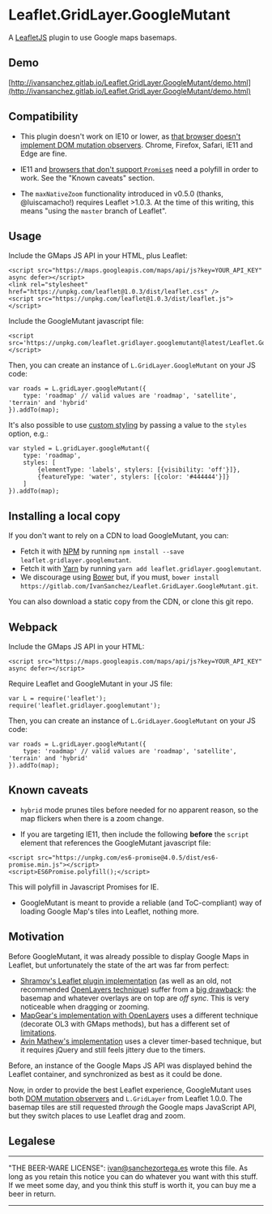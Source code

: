 # Leaflet.GridLayer.GoogleMutant

A [LeafletJS](http://www.leafletjs.com) plugin to use Google maps basemaps.

## Demo

[http://ivansanchez.gitlab.io/Leaflet.GridLayer.GoogleMutant/demo.html](http://ivansanchez.gitlab.io/Leaflet.GridLayer.GoogleMutant/demo.html)

## Compatibility

* This plugin doesn't work on IE10 or lower, as [that browser doesn't implement DOM mutation observers](http://caniuse.com/#search=mutation). Chrome, Firefox, Safari, IE11 and Edge are fine.

* IE11 and [browsers that don't support `Promise`s](http://caniuse.com/#search=promise) need a polyfill in order to work. See the "Known caveats" section.

* The `maxNativeZoom` functionality introduced in v0.5.0 (thanks, @luiscamacho!) requires Leaflet >1.0.3. At the time of this writing, this means "using the `master` branch of Leaflet".

## Usage

Include the GMaps JS API in your HTML, plus Leaflet:

```
<script src="https://maps.googleapis.com/maps/api/js?key=YOUR_API_KEY" async defer></script>
<link rel="stylesheet" href="https://unpkg.com/leaflet@1.0.3/dist/leaflet.css" />
<script src="https://unpkg.com/leaflet@1.0.3/dist/leaflet.js"></script>
```

Include the GoogleMutant javascript file:

```
<script src='https://unpkg.com/leaflet.gridlayer.googlemutant@latest/Leaflet.GoogleMutant.js'></script>
```

Then, you can create an instance of `L.GridLayer.GoogleMutant` on your JS code:

```
var roads = L.gridLayer.googleMutant({
	type: 'roadmap'	// valid values are 'roadmap', 'satellite', 'terrain' and 'hybrid'
}).addTo(map);
```

It's also possible to use [custom styling](https://developers.google.com/maps/documentation/javascript/styling)
by passing a value to the `styles` option, e.g.:

```
var styled = L.gridLayer.googleMutant({
	type: 'roadmap',
	styles: [
		{elementType: 'labels', stylers: [{visibility: 'off'}]},
		{featureType: 'water', stylers: [{color: '#444444'}]}
	]
}).addTo(map);
```

## Installing a local copy

If you don't want to rely on a CDN to load GoogleMutant, you can:

* Fetch it with [NPM](https://www.npmjs.com/) by running `npm install --save leaflet.gridlayer.googlemutant`.
* Fetch it with [Yarn](https://yarnpkg.com/) by running `yarn add leaflet.gridlayer.googlemutant`.
* We discourage using [Bower](https://bower.io/) but, if you must, `bower install https://gitlab.com/IvanSanchez/Leaflet.GridLayer.GoogleMutant.git`.

You can also download a static copy from the CDN, or clone this git repo.

## Webpack

Include the GMaps JS API in your HTML:

```
<script src="https://maps.googleapis.com/maps/api/js?key=YOUR_API_KEY" async defer></script>
```

Require Leaflet and GoogleMutant in your JS file:

```
var L = require('leaflet');
require('leaflet.gridlayer.googlemutant');
```

Then, you can create an instance of `L.GridLayer.GoogleMutant` on your JS code:

```
var roads = L.gridLayer.googleMutant({
	type: 'roadmap'	// valid values are 'roadmap', 'satellite', 'terrain' and 'hybrid'
}).addTo(map);
```

## Known caveats

* `hybrid` mode prunes tiles before needed for no apparent reason, so the map flickers when there is a zoom change.

* If you are targeting IE11, then include the following **before** the `script` element that references
the GoogleMutant javascript file:

```
<script src="https://unpkg.com/es6-promise@4.0.5/dist/es6-promise.min.js"></script>
<script>ES6Promise.polyfill();</script>
```

This will polyfill in Javascript Promises for IE.

* GoogleMutant is meant to provide a reliable (and ToC-compliant) way of loading Google Map's tiles into Leaflet, nothing more.

## Motivation

Before GoogleMutant, it was already possible to display Google Maps in Leaflet, but unfortunately the state of the art was far from perfect:

* [Shramov's Leaflet plugin implementation](https://github.com/shramov/leaflet-plugins) (as well as an old, not recommended [OpenLayers technique](http://openlayers.org/en/v3.0.0/examples/google-map.html)) suffer from a [big drawback](https://github.com/shramov/leaflet-plugins/issues/111): the basemap and whatever overlays are on top are *off sync*. This is very noticeable when dragging or zooming.
* [MapGear's implementation with OpenLayers](https://github.com/mapgears/ol3-google-maps) uses a different technique (decorate OL3 with GMaps methods), but has a different set of [limitations](https://github.com/mapgears/ol3-google-maps/blob/master/LIMITATIONS.md).
* [Avin Mathew's implementation](https://avinmathew.com/leaflet-and-google-maps/) uses a clever timer-based technique, but it requires jQuery and still feels jittery due to the timers.

Before, an instance of the Google Maps JS API was displayed behind the Leaflet container, and synchronized as best as it could be done.

Now, in order to provide the best Leaflet experience, GoogleMutant uses both [DOM mutation observers](https://developer.mozilla.org/en-US/docs/Web/API/MutationObserver) and `L.GridLayer` from Leaflet 1.0.0. The basemap tiles are still requested *through* the Google maps JavaScript API, but they switch places to use Leaflet drag and zoom.


## Legalese

----------------------------------------------------------------------------

"THE BEER-WARE LICENSE":
<ivan@sanchezortega.es> wrote this file. As long as you retain this notice you
can do whatever you want with this stuff. If we meet some day, and you think
this stuff is worth it, you can buy me a beer in return.

----------------------------------------------------------------------------

